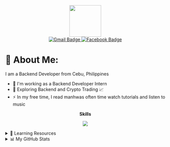 <div id="header" align="center">
  <img src="https://media.giphy.com/media/M9gbBd9nbDrOTu1Mqx/giphy.gif" width="100"/>
</div>

<div id="badges" align="center">
  <a href="mailto:l.a.cabucos@gmail.com">
    <img src="https://img.shields.io/badge/Gmail-red?style=for-the-badge&logo=gmail&logoColor=white" alt="Gmail Badge"/>
  </a>
  <a href="https://www.facebook.com/les.cabs">
    <img src="https://img.shields.io/badge/Facebook-1877F2?style=for-the-badge&logo=facebook&logoColor=white" alt="Facebook Badge"/>
  </a>
</div>

<div align="center">
  <img src="https://komarev.com/ghpvc/?username=laxenderae&style=flat-square&color=blue" alt=""/>
</div>



# 💫 About Me:
I am a Backend Developer from Cebu, Philippines
- 🔭 I'm working as a Backend Developer Intern
- 🌱 Exploring Backend and Crypto Trading 📈
- ⚡ In my free time, I read manhwas often time watch tutorials and listen to music



<p align="center">
  <b>Skills</b>
</p> 
<p align="center">
  <a href="https://skillicons.dev">
    <img src="https://skillicons.dev/icons?i=figma,git,php,python,java,react,html,css,bootstrap,js,mysql&perline=4" />
  </a>
</p>

<details>
  <summary> 📖 Learning Resources</summary>
  <div id="badges">
    <img src="https://img.shields.io/badge/W3Schools-04AA6D?style=for-the-badge&logo=W3Schools&logoColor=white" alt="W3Schools Badge"/>
    <img src="https://img.shields.io/badge/freecodecamp-27273D?style=for-the-badge&logo=freecodecamp&logoColor=white" alt="Freecodecamp Badge"/>
    <img src="https://img.shields.io/badge/Udemy-EC5252?style=for-the-badge&logo=Udemy&logoColor=white" alt="Udemy Badge"/>
  </div>
</details>

<details>
<summary>📊 My GitHub Stats</summary>

![](https://github-readme-stats.vercel.app/api?username=laxendera&theme=react&hide_border=false&include_all_commits=false&count_private=false)<br/>
![](https://github-readme-streak-stats.herokuapp.com/?user=laxendera&theme=react&hide_border=false)<br/>
![](https://github-readme-stats.vercel.app/api/top-langs/?username=laxendera&theme=react&hide_border=false&include_all_commits=false&count_private=false&layout=compact)

</details>



